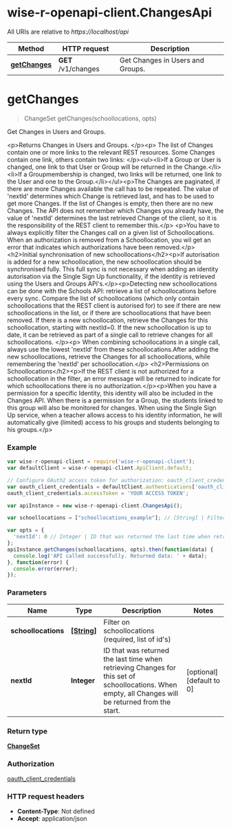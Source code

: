 # wise-r-openapi-client.ChangesApi

All URIs are relative to *https://localhost/api*

Method | HTTP request | Description
------------- | ------------- | -------------
[**getChanges**](ChangesApi.md#getChanges) | **GET** /v1/changes | Get Changes in Users and Groups.


<a name="getChanges"></a>
# **getChanges**
> ChangeSet getChanges(schoollocations, opts)

Get Changes in Users and Groups.

&lt;p&gt;Returns Changes in Users and Groups. &lt;/p&gt;&lt;p&gt; The list of Changes contain one or more links to the relevant REST resources. Some Changes contain one link, others contain two links: &lt;/p&gt;&lt;ul&gt;&lt;li&gt;If a Group or User is changed, one link to that User or Group will be returned in the Change.&lt;/li&gt; &lt;li&gt;If a Groupmembership is changed, two links will be returned, one link to the User and one to the Group.&lt;/li&gt;&lt;/ul&gt;&lt;p&gt;The Changes are paginated, if there are more Changes available the call has to be repeated. The value of &#39;nextId&#39; determines which Change is retrieved last, and has to be used to get more Changes. If the list of Changes is empty, then there are no new Changes. The API does not remember which Changes you already have, the value of &#39;nextId&#39; determines the last retrieved Change of the client, so it is the responsibility of the REST client to remember this.&lt;/p&gt; &lt;p&gt;You have to always explicitly filter the Changes call on a given list of Schoollocations. When an authorization is removed from a Schoollocation, you wil get an error that indicates which authorizations have been removed.&lt;/p&gt;&lt;h2&gt;Initial synchronisation of new schoollocations&lt;/h2&gt;&lt;p&gt;If autorisation is added for a new schoollocation, the new schoollocation should be synchronised fully. This full sync is not necessary when adding an identity autorisation via the Single Sign Up functionality, if the identity is retrieved using the Users and Groups API&#39;s.&lt;/p&gt;&lt;p&gt;Detecting new schoollocations can be done with the Schools API: retrieve a list of schoollocations before every sync. Compare the list of schoollocations (which only contain schoollocations that the REST client is autorised for) to see if there are new schoollocations in the list, or if there are schoollocations that have been removed. If there is a new schoollocation, retrieve the Changes for this schoollocation, starting with nextId&#x3D;0. If the new schoollocation is up to date, it can be retrieved as part of a single call to retrieve changes for all schoollocations. &lt;/p&gt;&lt;p&gt; When combining schoollocations in a single call, always use the lowest &#39;nextId&#39; from these schoollocations.After adding the new schoollocations, retrieve the Changes for all schoollocations, while remembering the &#39;nextId&#39; per schoollocation.&lt;/p&gt; &lt;h2&gt;Permissions on Schoollocations&lt;/h2&gt;&lt;p&gt;If the REST client is not authorized for a schoollocation in the filter, an error message will be returned to indicate for which schoollocations there is no authorization.&lt;/p&gt;&lt;p&gt;When you have a permission for a specific Identity, this identity will also be included in the Changes API. When there is a permission for a Group, the students linked to this group will also be monitored for changes. When using the Single Sign Up service, when a teacher allows access to his identity information, he will automatically give (limited) access to his groups and students belonging to his groups.&lt;/p&gt;

### Example
```javascript
var wise-r-openapi-client = require('wise-r-openapi-client');
var defaultClient = wise-r-openapi-client.ApiClient.default;

// Configure OAuth2 access token for authorization: oauth_client_credentials
var oauth_client_credentials = defaultClient.authentications['oauth_client_credentials'];
oauth_client_credentials.accessToken = 'YOUR ACCESS TOKEN';

var apiInstance = new wise-r-openapi-client.ChangesApi();

var schoollocations = ["schoollocations_example"]; // [String] | Filter on schoollocations (required, list of id's)

var opts = { 
  'nextId': 0 // Integer | ID that was returned the last time when retrieving Changes for this set of schoollocations. When empty, all Changes will be returned from the start.
};
apiInstance.getChanges(schoollocations, opts).then(function(data) {
  console.log('API called successfully. Returned data: ' + data);
}, function(error) {
  console.error(error);
});

```

### Parameters

Name | Type | Description  | Notes
------------- | ------------- | ------------- | -------------
 **schoollocations** | [**[String]**](String.md)| Filter on schoollocations (required, list of id&#39;s) | 
 **nextId** | **Integer**| ID that was returned the last time when retrieving Changes for this set of schoollocations. When empty, all Changes will be returned from the start. | [optional] [default to 0]

### Return type

[**ChangeSet**](ChangeSet.md)

### Authorization

[oauth_client_credentials](../README.md#oauth_client_credentials)

### HTTP request headers

 - **Content-Type**: Not defined
 - **Accept**: application/json

